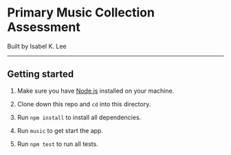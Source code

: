 # Primary Music Collection Assessment

Built by Isabel K. Lee

---

## Getting started

1. Make sure you have [Node.js](https://nodejs.org/en/) installed on your machine.

2. Clone down this repo and `cd` into this directory.

3. Run `npm install` to install all dependencies.

4. Run `music` to get start the app.

5. Run `npm test` to run all tests.
